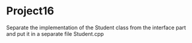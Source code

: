 # Project16
Separate the implementation of the Student class from the interface part and put it in a separate file Student.cpp  
